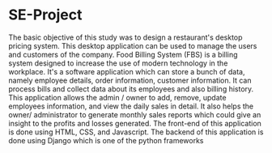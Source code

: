 # SE-Project
The basic objective of this study was to design a restaurant's desktop pricing system. This desktop application can be used to manage the users and customers of the company. Food Billing System (FBS) is a billing system designed to increase the use of modern technology in the workplace. It's a software application which can store a bunch of data, namely employee details, order information, customer information. It can process bills and collect data about its employees and also billing history. This application allows the admin / owner to  add, remove, update  employees information, and view the daily sales in detail. It also helps the owner/ administrator to generate monthly sales reports which could give an insight to the profits and losses generated. The front-end of this application is done using HTML, CSS, and Javascript. The backend of this application is done using Django which is one of the python frameworks
